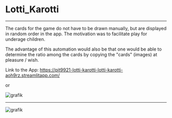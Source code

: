 # Lotti_Karotti

-----
The cards for the game do not have to be drawn manually, but are displayed in random order in the app.
The motivation was to facilitate play for underage children.

The advantage of this automation would also be that one would be able to determine the ratio among the cards by copying the "cards" (images) at pleasure / wish.

Link to the App: https://pit9921-lotti-karotti-lotti-karotti-aoh9rz.streamlitapp.com/

or

![grafik](https://user-images.githubusercontent.com/77811022/196270269-36fc52ad-8750-429b-9798-bd8f01e47e47.png)

---------------------------------------------------------------------------------------------

![grafik](https://user-images.githubusercontent.com/77811022/196269811-3770ba25-9611-4ce4-bb83-825e3cbc44b7.png)

